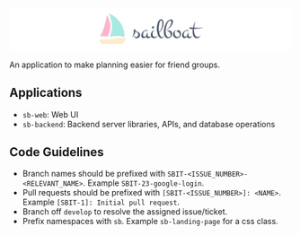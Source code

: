 <p align="center">
    <img src="sb-assets/banner.png" alt="Sailboat banner">
 </p>

An application to make planning easier for friend groups.

## Applications

- `sb-web`: Web UI
- `sb-backend`: Backend server libraries, APIs, and database operations

## Code Guidelines

- Branch names should be prefixed with `SBIT-<ISSUE_NUMBER>-<RELEVANT_NAME>`. Example `SBIT-23-google-login`.
- Pull requests should be prefixed with `[SBIT-<ISSUE_NUMBER>]: <NAME>`. Example `[SBIT-1]: Initial pull request`.
- Branch off `develop` to resolve the assigned issue/ticket.
- Prefix namespaces with `sb`. Example `sb-landing-page` for a css class.
